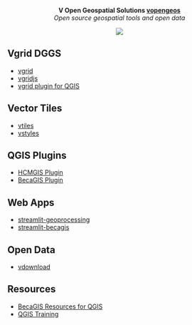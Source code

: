 <p align="center">
  <strong >V Open Geospatial Solutions <a href="https://github.com/vopengeos">vopengeos</a></strong> <br>
  <i>Open source geospatial tools and open data</i>
</p>

<p align="center">
  <img src="https://raw.githubusercontent.com/thangqd/vgridtools/main/images/readme/dggs.png">
</p>

## Vgrid DGGS
- [vgrid](https://github.com/vopengeos/vgrid)
- [vgridjs](https://github.com/vopengeos/vgridjs)
- [vgrid plugin for QGIS](https://github.com/vopengeos/vgridtools)

## Vector Tiles
- [vtiles](https://github.com/vopengeos/vtiles)
- [vstyles](https://github.com/vopengeos/vstyles)


## QGIS Plugins
- [HCMGIS Plugin](https://github.com/vopengeos/HCMGIS)
- [BecaGIS Plugin](https://github.com/vopengeos/becagis)

  
## Web Apps
- [streamlit-geoprocessing](https://github.com/vopengeos/geoprocessing)
- [streamlit-becagis](https://github.com/vopengeos/becagis_streamlit)

## Open Data
- [vdownload](https://github.com/vopengeos/vdownload)


## Resources
- [BecaGIS Resources for QGIS](https://github.com/vopengeos/BecaGIS-Resources)
- [QGIS Training](https://github.com/vopengeos/QGIS-Training)


